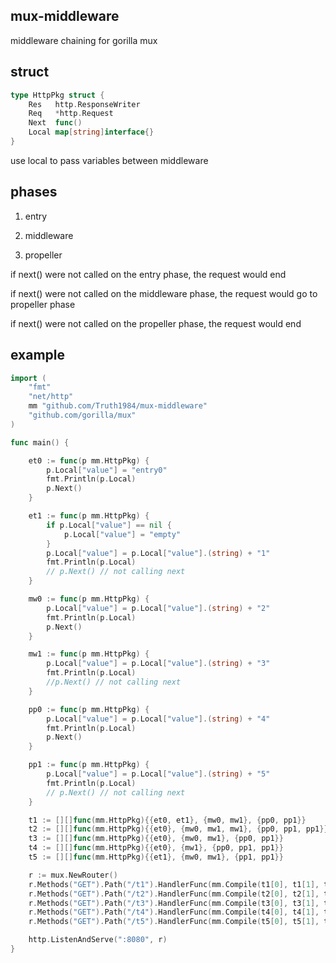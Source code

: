 ## mux-middleware

middleware chaining for gorilla mux

## struct

```go
type HttpPkg struct {
	Res   http.ResponseWriter
	Req   *http.Request
	Next  func()
	Local map[string]interface{}
}
```

use local to pass variables between middleware

## phases

1. entry

2. middleware

3. propeller

if next() were not called on the entry phase, the request would end

if next() were not called on the middleware phase, the request would go to propeller phase

if next() were not called on the propeller phase, the request would end

## example

```go
import (
	"fmt"
	"net/http"
	mm "github.com/Truth1984/mux-middleware"
	"github.com/gorilla/mux"
)

func main() {

	et0 := func(p mm.HttpPkg) {
		p.Local["value"] = "entry0"
		fmt.Println(p.Local)
		p.Next()
	}

	et1 := func(p mm.HttpPkg) {
		if p.Local["value"] == nil {
			p.Local["value"] = "empty"
		}
		p.Local["value"] = p.Local["value"].(string) + "1"
		fmt.Println(p.Local)
		// p.Next() // not calling next
	}

	mw0 := func(p mm.HttpPkg) {
		p.Local["value"] = p.Local["value"].(string) + "2"
		fmt.Println(p.Local)
		p.Next()
	}

	mw1 := func(p mm.HttpPkg) {
		p.Local["value"] = p.Local["value"].(string) + "3"
		fmt.Println(p.Local)
		//p.Next() // not calling next
	}

	pp0 := func(p mm.HttpPkg) {
		p.Local["value"] = p.Local["value"].(string) + "4"
		fmt.Println(p.Local)
		p.Next()
	}

	pp1 := func(p mm.HttpPkg) {
		p.Local["value"] = p.Local["value"].(string) + "5"
		fmt.Println(p.Local)
		// p.Next() // not calling next
	}

	t1 := [][]func(mm.HttpPkg){{et0, et1}, {mw0, mw1}, {pp0, pp1}}
	t2 := [][]func(mm.HttpPkg){{et0}, {mw0, mw1, mw1}, {pp0, pp1, pp1}}
	t3 := [][]func(mm.HttpPkg){{et0}, {mw0, mw1}, {pp0, pp1}}
	t4 := [][]func(mm.HttpPkg){{et0}, {mw1}, {pp0, pp1, pp1}}
	t5 := [][]func(mm.HttpPkg){{et1}, {mw0, mw1}, {pp1, pp1}}

	r := mux.NewRouter()
	r.Methods("GET").Path("/t1").HandlerFunc(mm.Compile(t1[0], t1[1], t1[2])) //entry01
	r.Methods("GET").Path("/t2").HandlerFunc(mm.Compile(t2[0], t2[1], t2[2])) //entry02345
	r.Methods("GET").Path("/t3").HandlerFunc(mm.Compile(t3[0], t3[1], t3[2])) //entry02345
	r.Methods("GET").Path("/t4").HandlerFunc(mm.Compile(t4[0], t4[1], t4[2])) //entry0345
	r.Methods("GET").Path("/t5").HandlerFunc(mm.Compile(t5[0], t5[1], t5[2])) //empty1

	http.ListenAndServe(":8080", r)
}
```
